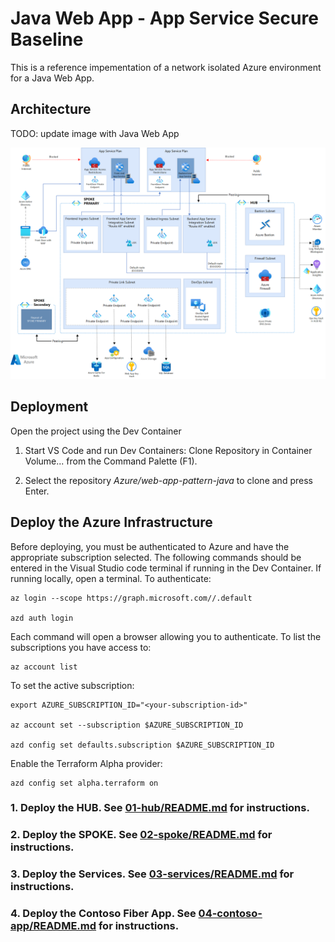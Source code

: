 # Java Web App - App Service Secure Baseline

This is a reference impementation of a network isolated Azure environment for a Java Web App.

## Architecture

TODO: update image with Java Web App

![Architecture](./assets/relecloud-solution-diagram.png)

## Deployment

Open the project using the Dev Container

1. Start VS Code and run Dev Containers: Clone Repository in Container Volume... from the Command Palette (F1).

1. Select the repository *Azure/web-app-pattern-java* to clone and press Enter.


## Deploy the Azure Infrastructure

Before deploying, you must be authenticated to Azure and have the appropriate subscription selected. The following commands should be entered in the Visual Studio code terminal if running in the Dev Container.  If running locally, open a terminal. To authenticate:

```shell
az login --scope https://graph.microsoft.com//.default

azd auth login
```

Each command will open a browser allowing you to authenticate.  To list the subscriptions you have access to:

```shell
az account list
```

To set the active subscription:

```shell
export AZURE_SUBSCRIPTION_ID="<your-subscription-id>"

az account set --subscription $AZURE_SUBSCRIPTION_ID

azd config set defaults.subscription $AZURE_SUBSCRIPTION_ID
```

Enable the Terraform Alpha provider:

```shell
azd config set alpha.terraform on
```

### 1. Deploy the HUB.  See [01-hub/README.md](./01-hub/README.md) for instructions.

### 2. Deploy the SPOKE.   See [02-spoke/README.md](./02-spoke/README.md) for instructions.

### 3. Deploy the Services.  See [03-services/README.md](./03-services/README.md) for instructions.

### 4. Deploy the Contoso Fiber App.  See [04-contoso-app/README.md](./04-contoso-app/README.md) for instructions.